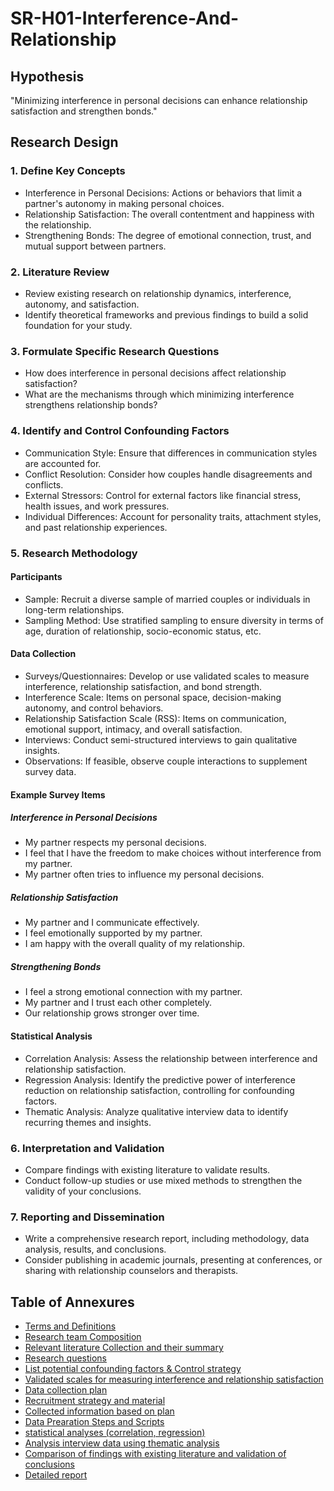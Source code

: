 # SR-H01-Interference-And-Relationship

## Hypothesis
"Minimizing interference in personal decisions can enhance relationship satisfaction and strengthen bonds."

## Research Design
### 1. Define Key Concepts
- Interference in Personal Decisions: Actions or behaviors that limit a partner's autonomy in making personal choices.
- Relationship Satisfaction: The overall contentment and happiness with the relationship.
- Strengthening Bonds: The degree of emotional connection, trust, and mutual support between partners.
### 2. Literature Review
- Review existing research on relationship dynamics, interference, autonomy, and satisfaction.
- Identify theoretical frameworks and previous findings to build a solid foundation for your study.
### 3. Formulate Specific Research Questions
- How does interference in personal decisions affect relationship satisfaction?
- What are the mechanisms through which minimizing interference strengthens relationship bonds?
### 4. Identify and Control Confounding Factors
- Communication Style: Ensure that differences in communication styles are accounted for.
- Conflict Resolution: Consider how couples handle disagreements and conflicts.
- External Stressors: Control for external factors like financial stress, health issues, and work pressures.
- Individual Differences: Account for personality traits, attachment styles, and past relationship experiences.
### 5. Research Methodology
#### Participants
- Sample: Recruit a diverse sample of married couples or individuals in long-term relationships.
- Sampling Method: Use stratified sampling to ensure diversity in terms of age, duration of relationship, socio-economic status, etc.
#### Data Collection
- Surveys/Questionnaires: Develop or use validated scales to measure interference, relationship satisfaction, and bond strength.
- Interference Scale: Items on personal space, decision-making autonomy, and control behaviors.
- Relationship Satisfaction Scale (RSS): Items on communication, emotional support, intimacy, and overall satisfaction.
- Interviews: Conduct semi-structured interviews to gain qualitative insights.
- Observations: If feasible, observe couple interactions to supplement survey data.

#### Example Survey Items
##### Interference in Personal Decisions
- My partner respects my personal decisions.
- I feel that I have the freedom to make choices without interference from my partner.
- My partner often tries to influence my personal decisions.

##### Relationship Satisfaction
- My partner and I communicate effectively.
- I feel emotionally supported by my partner.
- I am happy with the overall quality of my relationship.

##### Strengthening Bonds
- I feel a strong emotional connection with my partner.
- My partner and I trust each other completely.
- Our relationship grows stronger over time.

#### Statistical Analysis
- Correlation Analysis: Assess the relationship between interference and relationship satisfaction.
- Regression Analysis: Identify the predictive power of interference reduction on relationship satisfaction, controlling for confounding factors.
- Thematic Analysis: Analyze qualitative interview data to identify recurring themes and insights.

### 6. Interpretation and Validation
- Compare findings with existing literature to validate results.
- Conduct follow-up studies or use mixed methods to strengthen the validity of your conclusions.

### 7. Reporting and Dissemination
- Write a comprehensive research report, including methodology, data analysis, results, and conclusions.
- Consider publishing in academic journals, presenting at conferences, or sharing with relationship counselors and therapists.

## Table of Annexures 
- [Terms and Definitions](#)
- [Research team Composition](#)
- [Relevant literature Collection and their summary](#)
- [Research questions](#)
- [List potential confounding factors & Control strategy](#)
- [Validated scales for measuring interference and relationship satisfaction](#)
- [Data collection plan](#)
- [Recruitment strategy and material](#)
- [Collected information based on plan](#)
- [Data Prearation Steps and Scripts](#)
- [statistical analyses (correlation, regression)](#)
- [Analysis interview data using thematic analysis](#)
- [Comparison of findings with existing literature and validation of conclusions](#)
- [Detailed report](#)
